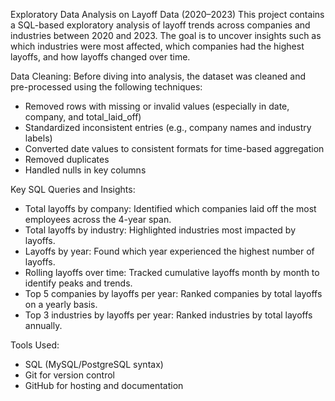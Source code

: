 Exploratory Data Analysis on Layoff Data (2020–2023)
This project contains a SQL-based exploratory analysis of layoff trends across companies and industries between 2020 and 2023. The goal is to uncover insights such as which industries were most affected, which companies had the highest layoffs, and how layoffs changed over time.

Data Cleaning:
Before diving into analysis, the dataset was cleaned and pre-processed using the following techniques:
- Removed rows with missing or invalid values (especially in date, company, and total_laid_off)
- Standardized inconsistent entries (e.g., company names and industry labels)
- Converted date values to consistent formats for time-based aggregation
- Removed duplicates
- Handled nulls in key columns

Key SQL Queries and Insights:
- Total layoffs by company: Identified which companies laid off the most employees across the 4-year span.
- Total layoffs by industry: Highlighted industries most impacted by layoffs.
- Layoffs by year: Found which year experienced the highest number of layoffs.
- Rolling layoffs over time: Tracked cumulative layoffs month by month to identify peaks and trends.
- Top 5 companies by layoffs per year: Ranked companies by total layoffs on a yearly basis.
- Top 3 industries by layoffs per year: Ranked industries by total layoffs annually.

Tools Used:
- SQL (MySQL/PostgreSQL syntax)
- Git for version control
- GitHub for hosting and documentation

